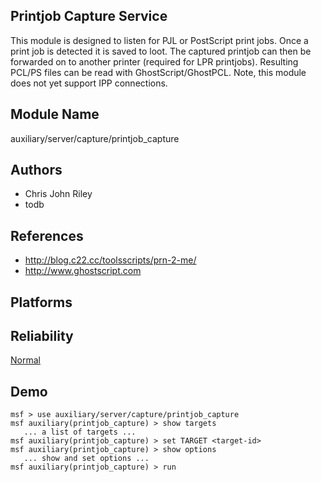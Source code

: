 ## Printjob Capture Service

This module is designed to listen for PJL or PostScript 
print jobs. Once a print job is detected it is saved to 
loot. The captured printjob can then be forwarded on to 
another printer (required for LPR printjobs). Resulting 
PCL/PS files can be read with GhostScript/GhostPCL. Note, 
this module does not yet support IPP connections.


## Module Name
auxiliary/server/capture/printjob_capture

## Authors
* Chris John Riley
* todb


## References
* http://blog.c22.cc/toolsscripts/prn-2-me/
* http://www.ghostscript.com




## Platforms


## Reliability
[Normal](https://github.com/rapid7/metasploit-framework/wiki/Exploit-Ranking)

## Demo

```
msf > use auxiliary/server/capture/printjob_capture
msf auxiliary(printjob_capture) > show targets
   ... a list of targets ...
msf auxiliary(printjob_capture) > set TARGET <target-id>
msf auxiliary(printjob_capture) > show options
   ... show and set options ...
msf auxiliary(printjob_capture) > run
```
    
    